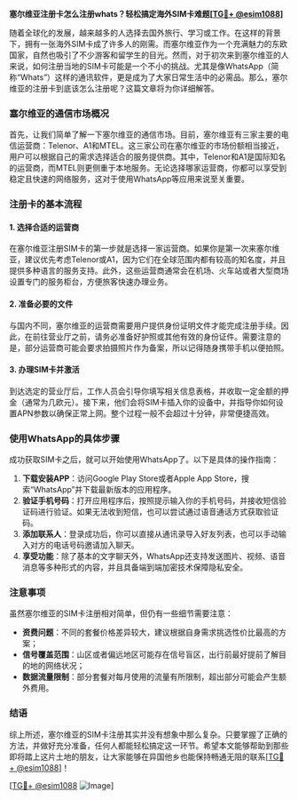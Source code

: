 **塞尔维亚注册卡怎么注册whats？轻松搞定海外SIM卡难题[[TG💪+ @esim1088](https://t.me/s/esim1088)]**

随着全球化的发展，越来越多的人选择去国外旅行、学习或工作。在这样的背景下，拥有一张海外SIM卡成了许多人的刚需。而塞尔维亚作为一个充满魅力的东欧国家，自然也吸引了不少游客和留学生的目光。然而，对于初次来到塞尔维亚的人来说，如何注册当地的SIM卡可能是一个不小的挑战。尤其是像WhatsApp（简称“Whats”）这样的通讯软件，更是成为了大家日常生活中的必需品。那么，塞尔维亚的注册卡到底该怎么注册呢？这篇文章将为你详细解答。

### 塞尔维亚的通信市场概况

首先，让我们简单了解一下塞尔维亚的通信市场。目前，塞尔维亚有三家主要的电信运营商：Telenor、A1和MTEL。这三家公司在塞尔维亚的市场份额相当接近，用户可以根据自己的需求选择适合的服务提供商。其中，Telenor和A1是国际知名的运营商，而MTEL则更侧重于本地服务。无论选择哪家运营商，你都可以享受到稳定且快速的网络服务，这对于使用WhatsApp等应用来说至关重要。

### 注册卡的基本流程

#### 1. 选择合适的运营商
在塞尔维亚注册SIM卡的第一步就是选择一家运营商。如果你是第一次来塞尔维亚，建议优先考虑Telenor或A1，因为它们在全球范围内都有较高的知名度，并且提供多种语言的服务支持。此外，这些运营商通常会在机场、火车站或者大型商场设置专门的服务柜台，方便旅客快速办理业务。

#### 2. 准备必要的文件
与国内不同，塞尔维亚的运营商需要用户提供身份证明文件才能完成注册手续。因此，在前往营业厅之前，请务必准备好护照或其他有效的身份证件。需要注意的是，部分运营商可能会要求拍摄照片作为备案，所以记得随身携带手机以便拍照。

#### 3. 办理SIM卡并激活
到达选定的营业厅后，工作人员会引导你填写相关信息表格，并收取一定金额的押金（通常为几欧元）。接下来，他们会将SIM卡插入你的设备中，并指导你如何设置APN参数以确保正常上网。整个过程一般不会超过十分钟，非常便捷高效。

### 使用WhatsApp的具体步骤

成功获取SIM卡之后，就可以开始使用WhatsApp了。以下是具体的操作指南：

1. **下载安装APP**：访问Google Play Store或者Apple App Store，搜索“WhatsApp”并下载最新版本的应用程序。
2. **验证手机号码**：打开应用程序后，按照提示输入你的手机号码，并接收短信验证码进行验证。如果无法收到短信，也可以尝试通过语音通话方式获取验证码。
3. **添加联系人**：登录成功后，你可以直接从通讯录导入好友列表，也可以手动输入对方的电话号码邀请加入聊天。
4. **享受功能**：除了基本的文字聊天外，WhatsApp还支持发送图片、视频、语音消息等多种形式的内容，并且具备端到端加密技术保障隐私安全。

### 注意事项

虽然塞尔维亚的SIM卡注册相对简单，但仍有一些细节需要注意：

- **资费问题**：不同的套餐价格差异较大，建议根据自身需求挑选性价比最高的方案；
- **信号覆盖范围**：山区或者偏远地区可能存在信号盲区，出行前最好提前了解目的地的网络状况；
- **数据流量限制**：部分套餐对每月使用的流量有所限制，超出部分可能会产生额外费用。

### 结语

综上所述，塞尔维亚的SIM卡注册其实并没有想象中那么复杂。只要掌握了正确的方法，并做好充分准备，任何人都能轻松搞定这一环节。希望本文能够帮助到那些即将踏上这片土地的朋友，让大家能够在异国他乡也能保持畅通无阻的联系[[TG💪+ @esim1088](https://t.me/s/esim1088)]！

[[TG💪+ @esim1088](https://t.me/s/esim1088) ![Image](https://i.postimg.cc/4NQfJmqS/Snipaste-2025-05-13-00-14-12.png)]